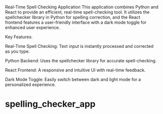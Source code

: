 Real-Time Spell Checking Application
This application combines Python and React to provide an efficient, real-time spell-checking tool. It utilizes the spellchecker library in Python for spelling correction, and the React frontend features a user-friendly interface with a dark mode toggle for enhanced user experience.

Key Features:

Real-Time Spell Checking: Text input is instantly processed and corrected as you type.

Python Backend: Uses the spellchecker library for accurate spell-checking.

React Frontend: A responsive and intuitive UI with real-time feedback.

Dark Mode Toggle: Easily switch between dark and light mode for a personalized experience.
# spelling_checker_app
